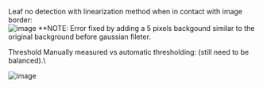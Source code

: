 Leaf no detection with linearization method when in contact with image border:\
![image](https://user-images.githubusercontent.com/33765093/141841720-e2ce051f-586c-45e9-9b61-b12ded4aacab.png)
**NOTE: Error fixed by adding a 5 pixels backgound similar to the original background before gaussian fileter.

Threshold Manually measured vs automatic thresholding: (still need to be balanced).\

![image](https://user-images.githubusercontent.com/33765093/141841868-71f28acc-2218-43bb-ae9d-e1a94f39c09a.png)

